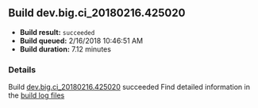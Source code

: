 ## Build dev.big.ci_20180216.425020
- **Build result:** `succeeded`
- **Build queued:** 2/16/2018 10:46:51 AM
- **Build duration:** 7.12 minutes
### Details
Build [dev.big.ci_20180216.425020](https://winappstudio.visualstudio.com/web/build.aspx?pcguid=a4ef43be-68ce-4195-a619-079b4d9834c2&builduri=vstfs%3a%2f%2f%2fBuild%2fBuild%2f25020) succeeded
Find detailed information in the [build log files](https://uwpctdiags.blob.core.windows.net/buildlogs/dev.big.ci_20180216.425020_logs.zip)
